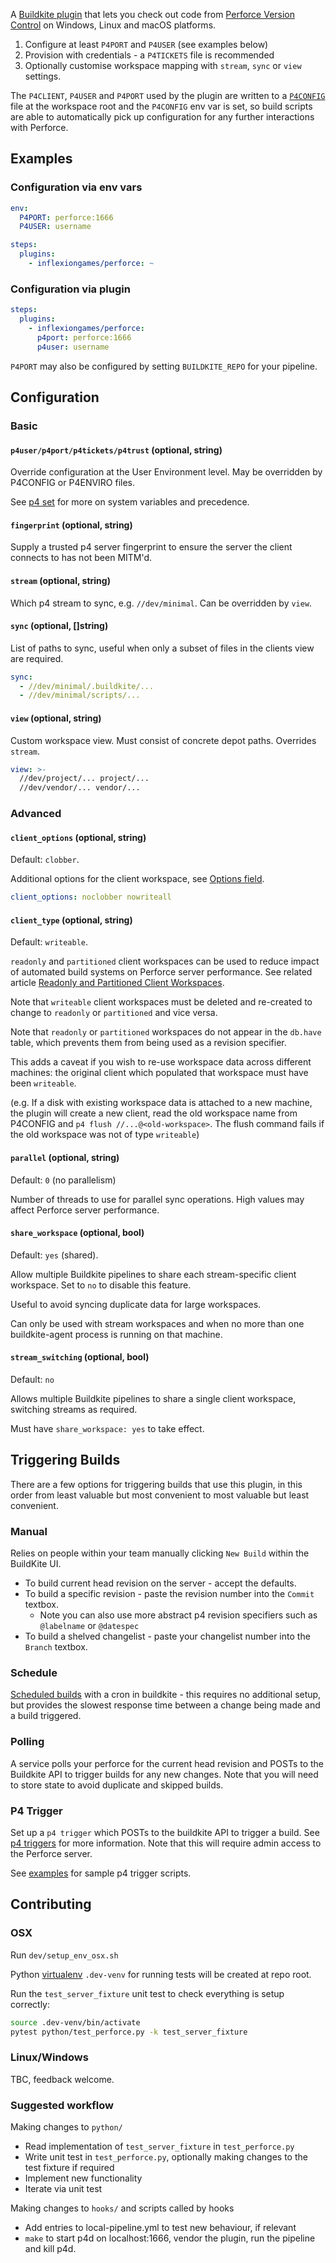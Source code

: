 A [Buildkite plugin](https://buildkite.com/docs/agent/v3/plugins) that lets you check out code from [Perforce Version Control](https://www.perforce.com/products/helix-core) on Windows, Linux and macOS platforms.

1. Configure at least `P4PORT` and `P4USER` (see examples below)
2. Provision with credentials - a `P4TICKETS` file is recommended
3. Optionally customise workspace mapping with `stream`, `sync` or `view` settings.

The `P4CLIENT`, `P4USER` and `P4PORT` used by the plugin are written to a [`P4CONFIG`](https://www.perforce.com/manuals/v16.2/cmdref/P4CONFIG.html) file at the workspace root and the `P4CONFIG` env var is set, so build scripts are able to automatically pick up configuration for any further interactions with Perforce.

## Examples

### Configuration via env vars

```yaml
env:
  P4PORT: perforce:1666
  P4USER: username

steps:
  plugins:
    - inflexiongames/perforce: ~
```

### Configuration via plugin

```yaml
steps:
  plugins:
    - inflexiongames/perforce:
      p4port: perforce:1666
      p4user: username
```

`P4PORT` may also be configured by setting `BUILDKITE_REPO` for your pipeline.

## Configuration

### Basic

#### `p4user/p4port/p4tickets/p4trust` (optional, string)

Override configuration at the User Environment level. May be overridden by P4CONFIG or P4ENVIRO files.

See [p4 set](https://www.perforce.com/manuals/cmdref/Content/CmdRef/p4_set.html?Highlight=precedence) for more on system variables and precedence.

#### `fingerprint` (optional, string)

Supply a trusted p4 server fingerprint to ensure the server the client connects to has not been MITM'd.

#### `stream` (optional, string)

Which p4 stream to sync, e.g. `//dev/minimal`. Can be overridden by `view`.

#### `sync` (optional, []string)

List of paths to sync, useful when only a subset of files in the clients view are required.

```yaml
sync:
  - //dev/minimal/.buildkite/...
  - //dev/minimal/scripts/...
```

#### `view` (optional, string)

Custom workspace view. Must consist of concrete depot paths. Overrides `stream`.

```yaml
view: >-
  //dev/project/... project/...
  //dev/vendor/... vendor/...
```

### Advanced

#### `client_options` (optional, string)

Default: `clobber`.

Additional options for the client workspace, see [Options field](https://www.perforce.com/manuals/cmdref/Content/CmdRef/p4_client.html?#Options2).

```yaml
client_options: noclobber nowriteall
```

#### `client_type` (optional, string)

Default: `writeable`.

`readonly` and `partitioned` client workspaces can be used to reduce impact of automated build systems on Perforce server performance.
See related article [Readonly and Partitioned Client Workspaces](https://community.perforce.com/s/article/15372).

Note that `writeable` client workspaces must be deleted and re-created to change to `readonly` or `partitioned` and vice versa.

Note that `readonly` or `partitioned` workspaces do not appear in the `db.have` table, which prevents them from being used as a revision specifier.

This adds a caveat if you wish to re-use workspace data across different machines: the original client which populated that workspace must have been `writeable`.

(e.g. If a disk with existing workspace data is attached to a new machine, the plugin will create a new client, read the old workspace name from P4CONFIG and `p4 flush //...@<old-workspace>`. The flush command fails if the old workspace was not of type `writeable`)

#### `parallel` (optional, string)

Default: `0` (no parallelism)

Number of threads to use for parallel sync operations. High values may affect Perforce server performance.

#### `share_workspace` (optional, bool)

Default: `yes` (shared).

Allow multiple Buildkite pipelines to share each stream-specific client workspace. Set to `no` to disable this feature.

Useful to avoid syncing duplicate data for large workspaces.

Can only be used with stream workspaces and when no more than one buildkite-agent process is running on that machine.

#### `stream_switching` (optional, bool)

Default: `no`

Allows multiple Buildkite pipelines to share a single client workspace, switching streams as required.

Must have `share_workspace: yes` to take effect.

## Triggering Builds

There are a few options for triggering builds that use this plugin, in this order from least valuable but most convenient to most valuable but least convenient.

### Manual

Relies on people within your team manually clicking `New Build` within the BuildKite UI.

* To build current head revision on the server - accept the defaults.
* To build a specific revision - paste the revision number into the `Commit` textbox.
  * Note you can also use more abstract p4 revision specifiers such as `@labelname` or `@datespec`
* To build a shelved changelist - paste your changelist number into the `Branch` textbox.

### Schedule

[Scheduled builds](https://buildkite.com/docs/pipelines/scheduled-builds) with a cron in buildkite - this requires no additional setup, but provides the slowest response time between a change being made and a build triggered.

### Polling

A service polls your perforce for the current head revision and POSTs to the Buildkite API to trigger builds for any new changes. Note that you will need to store state to avoid duplicate and skipped builds.

### P4 Trigger

Set up a `p4 trigger` which POSTs to the buildkite API to trigger a build. See [p4 triggers](https://www.perforce.com/manuals/v18.1/cmdref/Content/CmdRef/p4_triggers.html) for more information. Note that this will require admin access to the Perforce server.

See [examples](./examples) for sample p4 trigger scripts.

## Contributing

### OSX

Run `dev/setup_env_osx.sh`

Python [virtualenv](https://docs.python.org/3/tutorial/venv.html) `.dev-venv` for running tests will be created at repo root.

Run the `test_server_fixture` unit test to check everything is setup correctly:

```bash
source .dev-venv/bin/activate
pytest python/test_perforce.py -k test_server_fixture
```

### Linux/Windows

TBC, feedback welcome.

### Suggested workflow

Making changes to `python/`

* Read implementation of `test_server_fixture` in `test_perforce.py`
* Write unit test in `test_perforce.py`, optionally making changes to the test fixture if required
* Implement new functionality
* Iterate via unit test

Making changes to `hooks/` and scripts called by hooks

* Add entries to local-pipeline.yml to test new behaviour, if relevant
* `make` to start p4d on localhost:1666, vendor the plugin, run the pipeline and kill p4d.
